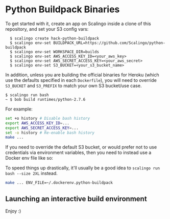 # Python Buildpack Binaries

To get started with it, create an app on Scalingo inside a clone of this repository, and set your S3 config vars:

```
  $ scalingo create hack-python-buildpack
  $ scalingo env-set BUILDPACK_URL=https://github.com/Scalingo/python-buildpack
  $ scalingo env-set WORKSPACE_DIR=builds
  $ scalingo env-set AWS_ACCESS_KEY_ID=<your_aws_key>
  $ scalingo env-set AWS_SECRET_ACCESS_KEY=<your_aws_secret>
  $ scalingo env-set S3_BUCKET=<your_s3_bucket_name>
```

In addition, unless you are building the official binaries for Heroku (which use the defaults
specified in each `Dockerfile`), you will need to override `S3_BUCKET` and `S3_PREFIX` to
match your own S3 bucket/use case.

    $ scalingo run bash
    ~ $ bob build runtimes/python-2.7.6

For example:

```bash
set +o history # Disable bash history
export AWS_ACCESS_KEY_ID=...
export AWS_SECRET_ACCESS_KEY=...
set -o history # Re-enable bash history
make ...
```

If you need to override the default S3 bucket, or would prefer not to use credentials via
environment variables, then you need to instead use a Docker env file like so:

To speed things up drastically, it'll usually be a good idea to `scalingo run bash --size 2XL` instead.

   ```bash
   make ... ENV_FILE=~/.dockerenv.python-buildpack
   ```

## Launching an interactive build environment

Enjoy :)

